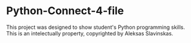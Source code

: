 # Python-Connect-4-file
This project was designed to show student's Python programming skills. This is an intelectually property, copyrighted by Aleksas Slavinskas. 
